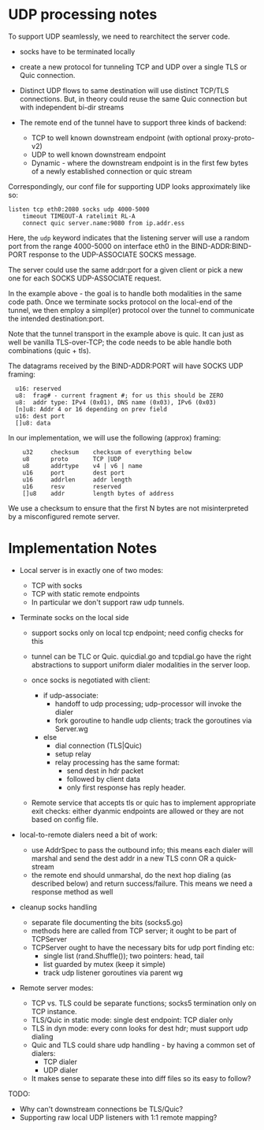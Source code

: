 # UDP processing notes

To support UDP seamlessly, we need to rearchitect the server code.

- socks have to be terminated locally 
- create a new protocol for tunneling TCP and UDP over a single TLS
  or Quic connection.
- Distinct UDP flows to same destination will use distinct TCP/TLS
  connections. But, in theory could reuse the same Quic connection
  but with independent bi-dir streams
- The remote end of the tunnel have to support three kinds of
  backend:

    * TCP to well known downstream endpoint (with optional
      proxy-proto-v2)
    * UDP to well known downstream endpoint
    * Dynamic - where the downstream endpoint is in the first few
      bytes of a newly established connection or quic stream


Correspondingly, our conf file for supporting UDP looks
approximately like so:

```
listen tcp eth0:2080 socks udp 4000-5000
    timeout TIMEOUT-A ratelimit RL-A
    connect quic server.name:9080 from ip.addr.ess
```

Here, the `udp` keyword indicates that the
listening server will use a random port from the range
4000-5000 on interface eth0 in the BIND-ADDR:BIND-PORT
response to the UDP-ASSOCIATE SOCKS message.

The server could use the same addr:port for a given client or
pick a new one for each SOCKS UDP-ASSOCIATE request.

In the example above - the goal is to handle both modalities
in the same code path. Once we terminate socks protocol on the
local-end of the tunnel, we then employ a simpl(er) protocol
over the tunnel to communicate the intended destination:port.

Note that the tunnel transport in the example above is quic. It
can just as well be vanilla TLS-over-TCP; the code needs to be
able handle both combinations (quic + tls).

The datagrams received by the BIND-ADDR:PORT will have SOCKS UDP
framing:

```
  u16: reserved
  u8:  frag# - current fragment #; for us this should be ZERO
  u8:  addr type: IPv4 (0x01), DNS name (0x03), IPv6 (0x03)
  [n]u8: Addr 4 or 16 depending on prev field
  u16: dest port
  []u8: data

```

In our implementation, we will use the following (approx)
framing:

```
    u32     checksum    checksum of everything below
    u8      proto       TCP |UDP
    u8      addrtype    v4 | v6 | name
    u16     port        dest port
    u16     addrlen     addr length
    u16     resv        reserved
    []u8    addr        length bytes of address
```

We use a checksum to ensure that the first N bytes are not
misinterpreted by a misconfigured remote server.


# Implementation Notes

* Local server is in exactly one of two modes:
    - TCP with socks
    - TCP with static remote endpoints
    - In particular we don't support raw udp tunnels.

* Terminate socks on the local side
    - support socks only on local tcp endpoint; need config checks for this
    - tunnel can be TLC or Quic. quicdial.go and tcpdial.go have the right
      abstractions to support uniform dialer modalities in the server loop.
    - once socks is negotiated with client:
       * if udp-associate:
           - handoff to udp processing; udp-processor will invoke the dialer
           - fork goroutine to handle udp clients; track the goroutines via Server.wg
        * else
           - dial connection (TLS|Quic)
           - setup relay
           - relay processing has the same format:
                * send dest in hdr packet
                * followed by client data
                * only first response has reply header.

    - Remote service that accepts tls or quic has to implement appropriate
      exit checks: either dyanmic endpoints are allowed or they are not based
      on config file.

* local-to-remote dialers need a bit of work:
    - use AddrSpec to pass the outbound info; this means each dialer will 
      marshal and send the dest addr in a new TLS conn OR a quick-stream
    - the remote end should unmarshal, do the next hop dialing (as described below)
      and return success/failure. This means we need a response method as well

* cleanup socks handling
    - separate file documenting the bits (socks5.go)
    - methods here are called from TCP server; it ought to be part of TCPServer
    - TCPServer ought to have the necessary bits for udp port finding etc:
        * single list (rand.Shuffle()); two pointers: head, tail
        * list guarded by mutex (keep it simple)
        * track udp listener goroutines via parent wg

* Remote server modes:
    - TCP vs. TLS could be separate functions; socks5 termination only on
      TCP instance.
    - TLS/Quic in static mode: single dest endpoint: TCP dialer only
    - TLS in dyn mode: every conn looks for dest hdr; must support udp dialing
    - Quic and TLS could share udp handling - by having a common set of dialers:
        * TCP dialer
        * UDP dialer
    - It makes sense to separate these into diff files so its easy to follow?


TODO:
* Why can't downstream connections be TLS/Quic?
* Supporting raw local UDP listeners with 1:1 remote mapping?

